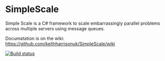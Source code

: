 SimpleScale
===========

Simple Scale is a C# framework to scale embarrassingly parallel problems across multiple servers using message queues.

Documatation is on the wiki:
https://github.com/keithharrisonuk/SimpleScale/wiki

[![Build status](https://ci.appveyor.com/api/projects/status/tqubmoav9t834qe1)](https://ci.appveyor.com/project/KeithHarrison/simplescale)
